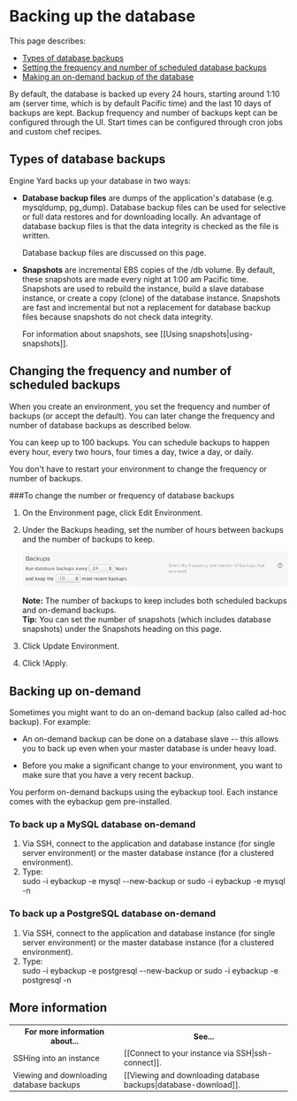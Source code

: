 # Backing up the database


This page describes:

* [Types of database backups][0]
* [Setting the frequency and number of scheduled database backups][1]
* [Making an on-demand backup of the database][2] 

By default, the database is backed up every 24 hours, starting around 1:10 am (server time, which is by default Pacific time) and the last 10 days of backups are kept. Backup frequency and number of backups kept can be configured through the UI. Start times can be configured through cron jobs and custom chef recipes. 

<h2 id="topic0">Types of database backups</h2>

Engine Yard backs up your database in two ways:  


* <b>Database backup files</b> are dumps of the application's database (e.g. mysqldump, pg_dump). Database backup files can be used for selective or full data restores and for downloading locally. An advantage of database backup files is that the data integrity is checked as the file is written.  

    Database backup files are discussed on this page. 

* <b>Snapshots</b> are incremental EBS copies of the /db volume. By default, these snapshots are made every night at 1:00 am Pacific time. Snapshots are used to rebuild the instance, build a slave database instance, or create a copy (clone) of the database instance. Snapshots are fast and incremental but not a replacement for database backup files because snapshots do not check data integrity.  

    For information about snapshots, see [[Using snapshots|using-snapshots]].

<h2 id="topic1">Changing the frequency and number of scheduled backups</h2>

When you create an environment, you set the frequency and number of backups (or accept the default). You can later change the frequency and number of database backups as described below.

You can keep up to 100 backups. You can schedule backups to happen every hour, every two hours, four times a day, twice a day, or daily.

You don't have to restart your environment to change the frequency or number of backups.

###To change the number or frequency of database backups

1. On the Environment page, click Edit Environment.  
2. Under the Backups heading, set the number of hours between backups and the number of backups to keep.

    ![Backup Options](images/backup_options.png)

    **Note:** The number of backups to keep includes both scheduled backups and on-demand backups.  
    **Tip:** You can set the number of snapshots (which includes database snapshots) under the Snapshots heading on this page.  
3. Click Update Environment.
4. Click !Apply.

<h2 id="topic2"> Backing up on-demand</h2>

Sometimes you might want to do an on-demand backup (also called ad-hoc backup). For example:
	
* An on-demand backup can be done on a database slave -- this allows you to back up even when your master database is under heavy load. 

* Before you make a significant change to your environment, you want to make sure that you have a very recent backup.

You perform on-demand backups using the eybackup tool. Each instance comes with the eybackup gem pre-installed.

### To back up a MySQL database on-demand 

1. Via SSH, connect to the application and database instance (for single server environment) or the master database instance (for a clustered environment).  
2. Type:  
        sudo -i eybackup -e mysql --new-backup
    or
        sudo -i eybackup -e mysql -n


### To back up a PostgreSQL database on-demand 

1. Via SSH, connect to the application and database instance (for single server environment) or the master database instance (for a clustered environment).  
2. Type:  
        sudo -i eybackup -e postgresql --new-backup
	or
		sudo -i eybackup -e postgresql -n


<h2 id="topic5"> More information</h2>

<table>
	  <tr>
	    <th>For more information about...</th><th>See...</th>
	  </tr>
	  <tr>
	    <td>SSHing into an instance</td><td>[[Connect to your instance via SSH|ssh-connect]].</td>
	  </tr> 
	 <tr>
	    <td>Viewing and downloading database backups</td><td>[[Viewing and downloading database backups|database-download]].</td>
	  </tr>
	</table>

[0]: #topic0        "topic0"
[1]: #topic1        "topic1"
[2]: #topic2        "topic2"

